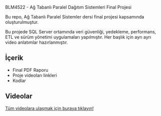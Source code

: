 BLM4522 - Ağ Tabanlı Paralel Dağıtım Sistemleri Final Projesi

Bu repo, Ağ Tabanlı Paralel Sistemler dersi final projesi kapsamında oluşturulmuştur. 

Bu projede SQL Server ortamında veri güvenliği, yedekleme, performans, ETL ve sürüm yönetimi uygulamaları yapılmıştır. Her başlık için ayrı ayrı video anlatımlar hazırlanmıştır.

## İçerik
- Final PDF Raporu
- Proje videoları linkleri
- Kodlar

## Videolar
[Tüm videolara ulaşmak için buraya tıklayın!](https://drive.google.com/drive/folders/1Wc_0mbrGtNRz_Y092A0haqRybadre5-L?usp=sharing)

